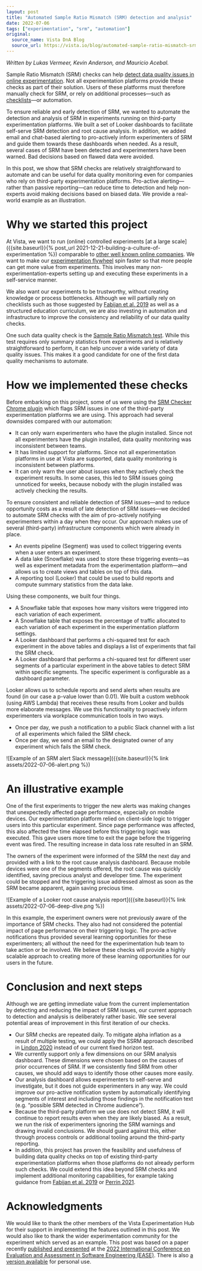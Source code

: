 ```yaml
---
layout: post
title: "Automated Sample Ratio Mismatch (SRM) detection and analysis"
date: 2022-07-06
tags: ["experimentation", "srm", "automation"]
original:
  source_name: Vista DnA Blog
  source_url: https://vista.io/blog/automated-sample-ratio-mismatch-srm-detection-and-analysis
---
```


*Written by Lukas Vermeer, Kevin Anderson, and Mauricio Acebal.*

Sample Ratio Mismatch (SRM) checks can help [detect data quality issues in online experimentation](https://dl.acm.org/doi/10.1145/3292500.3330722). Not all experimentation platforms provide these checks as part of their solution. Users of these platforms must therefore manually check for SRM, or rely on additional processes—such as [checklists](https://dl.acm.org/doi/10.1109/ICSE-SEIP.2019.00009)—or automation.

To ensure reliable and early detection of SRM, we wanted to automate the detection and analysis of SRM in experiments running on third-party experimentation platforms. We built a set of Looker dashboards to facilitate self-serve SRM detection and root cause analysis. In addition, we added email and chat-based alerting to pro-actively inform experimenters of SRM and guide them towards these dashboards when needed. As a result, several cases of SRM have been detected and experimenters have been warned. Bad decisions based on flawed data were avoided.

In this post, we show that SRM checks are relatively straightforward to automate and can be useful for data quality monitoring even for companies who rely on third-party experimentation platforms. Pro-active alerting—rather than passive reporting—can reduce time to detection and help non-experts avoid making decisions based on biased data. We provide a real-world example as an illustration.

# Why we started this project

At Vista, we want to run (online) controlled experiments [at a large scale]({{site.baseurl}}{% post_url 2021-12-21-building-a-culture-of-experimentation %}) comparable to [other well known online companies](https://dl.acm.org/doi/10.1145/3331651.3331655). We want to make our [experimentation flywheel](https://ieeexplore.ieee.org/abstract/document/9582567) spin faster so that more people can get more value from experiments. This involves many non-experimentation-experts setting up and executing these experiments in a self-service manner.

We also want our experiments to be trustworthy, without creating knowledge or process bottlenecks. Although we will partially rely on checklists such as those suggested by [Fabijan et al. 2019](https://dl.acm.org/doi/10.1109/ICSE-SEIP.2019.00009) as well as a structured education curriculum, we are also investing in automation and infrastructure to improve the consistency and reliability of our data quality checks.

One such data quality check is the [Sample Ratio Mismatch test](https://dl.acm.org/doi/10.1145/3292500.3330722). While this test requires only summary statistics from experiments and is relatively straightforward to perform, it can help uncover a wide variety of data quality issues. This makes it a good candidate for one of the first data quality mechanisms to automate.

# How we implemented these checks

Before embarking on this project, some of us were using the [SRM Checker Chrome plugin](https://lukasvermeer.nl/srm/) which flags SRM issues in one of the third-party experimentation platforms we are using. This approach had several downsides compared with our automation:

- It can only warn experimenters who have the plugin installed. Since not all experimenters have the plugin installed, data quality monitoring was inconsistent between teams.
- It has limited support for platforms. Since not all experimentation platforms in use at Vista are supported, data quality monitoring is inconsistent between platforms.
- It can only warn the user about issues when they actively check the experiment results. In some cases, this led to SRM issues going unnoticed for weeks, because nobody with the plugin installed was actively checking the results.

To ensure consistent and reliable detection of SRM issues—and to reduce opportunity costs as a result of late detection of SRM issues—we decided to automate SRM checks with the aim of pro-actively notifying experimenters within a day when they occur. Our approach makes use of several (third-party) infrastructure components which were already in place.

- An events pipeline (Segment) was used to collect triggering events when a user enters an experiment.
- A data lake (Snowflake) was used to store these triggering events—as well as experiment metadata from the experimentation platform—and allows us to create views and tables on top of this data.
- A reporting tool (Looker) that could be used to build reports and compute summary statistics from the data lake.

Using these components, we built four things.

- A Snowflake table that exposes how many visitors were triggered into each variation of each experiment.
- A Snowflake table that exposes the percentage of traffic allocated to each variation of each experiment in the experimentation platform settings.
- A Looker dashboard that performs a chi-squared test for each experiment in the above tables and displays a list of experiments that fail the SRM check.
- A Looker dashboard that performs a chi-squared test for different user segments of a particular experiment in the above tables to detect SRM within specific segments. The specific experiment is configurable as a dashboard parameter.

Looker allows us to schedule reports and send alerts when results are found (in our case a p-value lower than 0.01). We built a custom webhook (using AWS Lambda) that receives these results from Looker and builds more elaborate messages. We use this functionality to proactively inform experimenters via workplace communication tools in two ways.

- Once per day, we push a notification to a public Slack channel with a list of all experiments which failed the SRM check.
- Once per day, we send an email to the designated owner of any experiment which fails the SRM check.

![Example of an SRM alert Slack message]({{site.baseurl}}{% link assets/2022-07-06-alert.png %})

# An illustrative example

One of the first experiments to trigger the new alerts was making changes that unexpectedly affected page performance, especially on mobile devices. Our experimentation platform relied on client-side logic to trigger users into this particular experiment. Since page performance was affected, this also affected the time elapsed before this triggering logic was executed. This gave users more time to exit the page before the triggering event was fired. The resulting increase in data loss rate resulted in an SRM.

The owners of the experiment were informed of the SRM the next day and provided with a link to the root cause analysis dashboard. Because mobile devices were one of the segments offered, the root cause was quickly identified, saving precious analyst and developer time. The experiment could be stopped and the triggering issue addressed almost as soon as the SRM became apparent, again saving precious time.

![Example of a Looker root cause analysis report]({{site.baseurl}}{% link assets/2022-07-06-deep-dive.png %})

In this example, the experiment owners were not previously aware of the importance of SRM checks. They also had not considered the potential impact of page performance on their triggering logic. The pro-active notifications thus provided several learning opportunities for these experimenters; all without the need for the experimentation hub team to take action or be involved. We believe these checks will provide a highly scalable approach to creating more of these learning opportunities for our users in the future.

# Conclusion and next steps

Although we are getting immediate value from the current implementation by detecting and reducing the impact of SRM issues, our current approach to detection and analysis is deliberately rather basic. We see several potential areas of improvement in this first iteration of our checks.

- Our SRM checks are repeated daily. To mitigate alpha inflation as a result of multiple testing, we could apply the SSRM approach described in [Lindon 2020](https://arxiv.org/abs/2011.03567) instead of our current fixed horizon test.
- We currently support only a few dimensions on our SRM analysis dashboard. These dimensions were chosen based on the causes of prior occurrences of SRM. If we consistently find SRM from other causes, we should add ways to identify those other causes more easily.
- Our analysis dashboard allows experimenters to self-serve and investigate, but it does not guide experimenters in any way. We could improve our pro-active notification system by automatically identifying segments of interest and including those findings in the notification text (e.g. “possible SRM detected in Chrome audience”).
- Because the third-party platform we use does not detect SRM, it will continue to report results even when they are likely biased. As a result, we run the risk of experimenters ignoring the SRM warnings and drawing invalid conclusions. We should guard against this, either through process controls or additional tooling around the third-party reporting.
- In addition, this project has proven the feasibility and usefulness of building data quality checks on top of existing third-party experimentation platforms when those platforms do not already perform such checks. We could extend this idea beyond SRM checks and implement additional monitoring capabilities, for example taking guidance from [Fabijan et al. 2019](https://dl.acm.org/doi/10.1109/ICSE-SEIP.2019.00009) or [Perrin 2021](https://medium.com/booking-product/why-we-use-experimentation-quality-as-the-main-kpi-for-our-experimentation-platform-f4c1ce381b81).

# Acknowledgments

We would like to thank the other members of the Vista Experimentation Hub for their support in implementing the features outlined in this post. We would also like to thank the wider experimentation community for the experiment which served as an example. This post was based on a paper recently [published and presented](https://conf.researchr.org/details/ease-2022/ease-2022-industrial-track/7/Automated-Sample-Ratio-Mismatch-SRM-detection-and-analysis) at the [2022 International Conference on Evaluation and Assessment in Software Engineering (EASE)](https://conf.researchr.org/home/ease-2022). There is also [a version available](https://www.researchgate.net/publication/361263199_Automated_Sample_Ratio_Mismatch_SRM_detection_and_analysis) for personal use.
